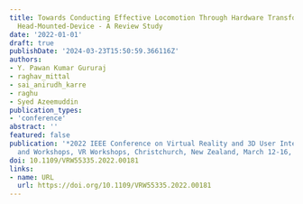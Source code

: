 ```yaml
---
title: Towards Conducting Effective Locomotion Through Hardware Transformation in
  Head-Mounted-Device - A Review Study
date: '2022-01-01'
draft: true
publishDate: '2024-03-23T15:50:59.366116Z'
authors:
- Y. Pawan Kumar Gururaj
- raghav_mittal
- sai_anirudh_karre
- raghu
- Syed Azeemuddin
publication_types:
- 'conference'
abstract: ''
featured: false
publication: '*2022 IEEE Conference on Virtual Reality and 3D User Interfaces Abstracts
  and Workshops, VR Workshops, Christchurch, New Zealand, March 12-16, 2022*'
doi: 10.1109/VRW55335.2022.00181
links:
- name: URL
  url: https://doi.org/10.1109/VRW55335.2022.00181
---
```


